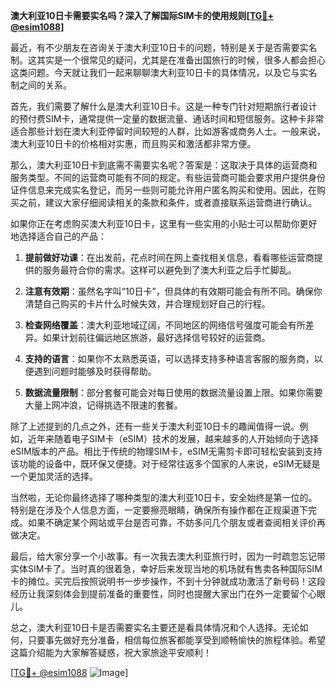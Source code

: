**澳大利亚10日卡需要实名吗？深入了解国际SIM卡的使用规则[[TG💪+ @esim1088](https://t.me/s/esim1088)]**

最近，有不少朋友在咨询关于澳大利亚10日卡的问题，特别是关于是否需要实名制。这其实是一个很常见的疑问，尤其是在准备出国旅行的时候，很多人都会担心这类问题。今天就让我们一起来聊聊澳大利亚10日卡的具体情况，以及它与实名制之间的关系。

首先，我们需要了解什么是澳大利亚10日卡。这是一种专门针对短期旅行者设计的预付费SIM卡，通常提供一定量的数据流量、通话时间和短信服务。这种卡非常适合那些计划在澳大利亚停留时间较短的人群，比如游客或商务人士。一般来说，澳大利亚10日卡的价格相对实惠，而且购买和激活都非常方便。

那么，澳大利亚10日卡到底需不需要实名呢？答案是：这取决于具体的运营商和服务类型。不同的运营商可能有不同的规定。有些运营商可能会要求用户提供身份证件信息来完成实名登记，而另一些则可能允许用户匿名购买和使用。因此，在购买之前，建议大家仔细阅读相关的条款和条件，或者直接联系运营商进行确认。

如果你正在考虑购买澳大利亚10日卡，这里有一些实用的小贴士可以帮助你更好地选择适合自己的产品：

1. **提前做好功课**：在出发前，花点时间在网上查找相关信息，看看哪些运营商提供的服务最符合你的需求。这样可以避免到了澳大利亚之后手忙脚乱。
   
2. **注意有效期**：虽然名字叫“10日卡”，但具体的有效期可能会有所不同。确保你清楚自己购买的卡片什么时候失效，并合理规划好自己的行程。

3. **检查网络覆盖**：澳大利亚地域辽阔，不同地区的网络信号强度可能会有所差异。如果计划前往偏远地区旅游，最好选择信号较好的运营商。

4. **支持的语言**：如果你不太熟悉英语，可以选择支持多种语言客服的服务商，以便遇到问题时能够及时获得帮助。

5. **数据流量限制**：部分套餐可能会对每日使用的数据流量设置上限。如果你需要大量上网冲浪，记得挑选不限速的套餐。

除了上述提到的几点之外，还有一些关于澳大利亚10日卡的趣闻值得一说。例如，近年来随着电子SIM卡（eSIM）技术的发展，越来越多的人开始倾向于选择eSIM版本的产品。相比于传统的物理SIM卡，eSIM无需剪卡即可轻松安装到支持该功能的设备中，既环保又便捷。对于经常往返多个国家的人来说，eSIM无疑是一个更加灵活的选择。

当然啦，无论你最终选择了哪种类型的澳大利亚10日卡，安全始终是第一位的。特别是在涉及个人信息方面，一定要擦亮眼睛，确保所有操作都在正规渠道下完成。如果不确定某个网站或平台是否可靠，不妨多问几个朋友或者查阅相关评价再做决定。

最后，给大家分享一个小故事。有一次我去澳大利亚旅行时，因为一时疏忽忘记带实体SIM卡了。当时真的很着急，幸好后来发现当地的机场就有售卖各种国际SIM卡的摊位。买完后按照说明书一步步操作，不到十分钟就成功激活了新号码！这段经历让我深刻体会到提前准备的重要性，同时也提醒大家出门在外一定要留个心眼儿。

总之，澳大利亚10日卡是否需要实名主要还是看具体情况和个人选择。无论如何，只要事先做好充分准备，相信每位旅客都能享受到顺畅愉快的旅程体验。希望这篇介绍能为大家解答疑惑，祝大家旅途平安顺利！

[[TG💪+ @esim1088](https://t.me/s/esim1088) ![Image](https://i.postimg.cc/4NQfJmqS/Snipaste-2025-05-13-00-14-12.png)]